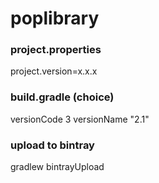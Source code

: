 # poplibrary

### project.properties
project.version=x.x.x

### build.gradle (choice)
versionCode 3
versionName "2.1"

### upload to bintray
gradlew bintrayUpload